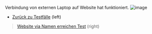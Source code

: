 Verbindung von externen Laptop auf Website hat funktioniert.
![image](https://github.com/user-attachments/assets/9860b031-f38a-4caf-8e18-3c0c6e50ee7d)







- [Zurück zu Testfälle](Testfaelle.md) (left)
> [Website via Namen erreichen Test](Testfall2) (right)
